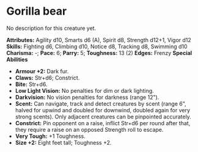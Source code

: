 # Gorilla bear

No description for this creature yet.

**Attributes:** Agility d10, Smarts d6 (A), Spirit d8, Strength d12+1,
Vigor d12
**Skills:** Fighting d6, Climbing d10, Notice d8, Tracking d8, Swimming
d10
**Charisma:** -; **Pace:** 6; **Parry:** 5; **Toughness:** 13 (2)
**Edges:** Frenzy
**Special Abilities**

- **Armour +2:** Dark fur.
- **Claws:** Str+d6; Constrict.
- **Bite:** Str+d6.
- **Low Light Vision:** No penalties for dim or dark lighting.
- **Darkvision:** No vision penalties for darkness (range 12").
- **Scent:** Can navigate, track and detect creatures by scent (range
6", halved for upwind and doubled for downwind, doubled again for very
strong scents). Only adjacent creatures can be pinpointed accurately.
- **Constrict:** Pin opponent on a raise, inflict Str+d6 per round after
that, they require a raise on an opposed Strength roll to escape.
- **Very Tough:** +1 Toughness.
- **Size +2:** Eight feet tall; Toughness +2.

